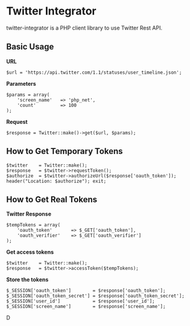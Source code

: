Twitter Integrator
==================

twitter-integrator is a PHP client library to use Twitter Rest API.

Basic Usage
------------------

**URL**
    
    $url = 'https://api.twitter.com/1.1/statuses/user_timeline.json';

**Parameters**

    $params = array(
        'screen_name'   => 'php_net',
        'count'         => 100
    );

**Request**
    
    $response = Twitter::make()->get($url, $params);

How to Get Temporary Tokens
------------------

    $twitter    = Twitter::make();
    $response   = $twitter->requestToken();
    $authorize  = $twitter->authorizeUrl($response['oauth_token']);
    header("Location: $authorize"); exit;

How to Get Real Tokens
------------------

**Twitter Response**

    $tempTokens = array(
        'oauth_token'       => $_GET['oauth_token'],
        'oauth_verifier'    => $_GET['oauth_verifier']
    );

**Get access tokens**

    $twitter    = Twitter::make();
    $response   = $twitter->accessToken($tempTokens);

**Store the tokens**

    $_SESSION['oauth_token']        = $response['oauth_token'];
    $_SESSION['oauth_token_secret'] = $response['oauth_token_secret'];
    $_SESSION['user_id']            = $response['user_id'];
    $_SESSION['screen_name']        = $response['screen_name'];

D
